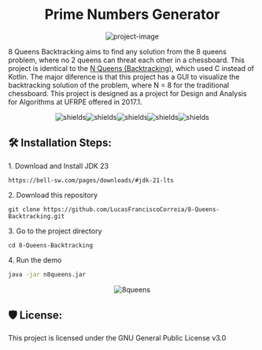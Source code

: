 <h1 align="center" id="title">Prime Numbers Generator</h1>

<p align="center"><img src="https://socialify.git.ci/LucasFranciscoCorreia/8-Queens-Backtracking/image?description=1&amp;forks=1&amp;issues=1&amp;language=1&amp;name=1&amp;owner=1&amp;pattern=Circuit+Board&amp;pulls=1&amp;stargazers=1&amp;theme=Auto" alt="project-image"></p>

<p id="description">8 Queens Backtracking aims to find any solution from the 8 queens problem, where no 2 queens can threat each other in a chessboard. This project is identical to the <a href="https://github.com/LucasFranciscoCorreia/N-Queens-Backtracking">N Queens (Backtracking)</a>, which used C instead of Kotlin. The major diference is that this project has a GUI to visualize the backtracking solution of the problem, where N = 8 for the traditional chessboard. This project is designed as a project for Design and Analysis for Algorithms at UFRPE offered in 2017.1.</p>

<p align="center"><img src="https://img.shields.io/github/downloads/LucasFranciscoCorreia/8-Queens-Backtracking/total" alt="shields"><img src="https://img.shields.io/github/issues/LucasFranciscoCorreia/8-Queens-Backtracking" alt="shields"><img src="https://img.shields.io/github/issues-pr/LucasFranciscoCorreia/8-Queens-Backtracking" alt="shields"><img src="https://img.shields.io/github/license/LucasFranciscoCorreia/8-Queens-Backtracking" alt="shields"><img src="https://img.shields.io/github/repo-size/LucasFranciscoCorreia/8-Queens-Backtracking" alt="shields"></p>

<h2>🛠️ Installation Steps:</h2>

<p>1. Download and Install JDK 23</p>

```
https://bell-sw.com/pages/downloads/#jdk-21-lts
```

<p>2. Download this repository</p>

```
git clone https://github.com/LucasFranciscoCorreia/8-Queens-Backtracking.git
```

<p>3. Go to the project directory</p>

```
cd 8-Queens-Backtracking
```

<p>4. Run the demo</p>

```bash
java -jar n8queens.jar
```

<div align="center">

![8queens]()

</div>

<h2>🛡️ License:</h2>

This project is licensed under the GNU General Public License v3.0
